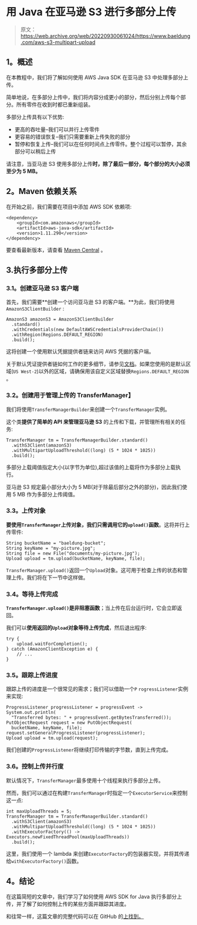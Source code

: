 # 用 Java 在亚马逊 S3 进行多部分上传

> 原文：<https://web.archive.org/web/20220930061024/https://www.baeldung.com/aws-s3-multipart-upload>

## **1。概述**

在本教程中，我们将了解如何使用 AWS Java SDK 在亚马逊 S3 中处理多部分上传。

简单地说，在多部分上传中，我们将内容分成更小的部分，然后分别上传每个部分。所有零件在收到时都已重新组装。

多部分上传具有以下优势:

*   更高的吞吐量–我们可以并行上传零件
*   更容易的错误恢复–我们只需要重新上传失败的部分
*   暂停和恢复上传–我们可以在任何时间点上传零件。整个过程可以暂停，其余部分可以稍后上传

请注意，当亚马逊 S3 使用多部分上传**时，除了最后一部分，每个部分的大小必须至少为 5 MB。**

## **2。Maven 依赖关系**

在开始之前，我们需要在项目中添加 AWS SDK 依赖项:

```
<dependency>
    <groupId>com.amazonaws</groupId>
    <artifactId>aws-java-sdk</artifactId>
    <version>1.11.290</version>
</dependency>
```

要查看最新版本，请查看 [Maven Central](https://web.archive.org/web/20221208143837/https://mvnrepository.com/artifact/com.amazonaws/aws-java-sdk) 。

## 3.执行多部分上传

### **3.1。创建亚马逊 S3 客户端**

首先，我们需要**创建一个访问亚马逊 S3 的客户端。**为此，我们将使用`AmazonS3ClientBuilder` :

```
AmazonS3 amazonS3 = AmazonS3ClientBuilder
  .standard()
  .withCredentials(new DefaultAWSCredentialsProviderChain())
  .withRegion(Regions.DEFAULT_REGION)
  .build();
```

这将创建一个使用默认凭据提供者链来访问 AWS 凭据的客户端。

关于默认凭证提供者链如何工作的更多细节，请参见[文档](https://web.archive.org/web/20221208143837/https://docs.aws.amazon.com/sdk-for-java/v1/developer-guide/credentials.html#credentials-default)。如果您使用的是默认区域(`US West-2`)以外的区域，请确保用该自定义区域替换`Regions.DEFAULT_REGION` 。

### **3.2。创建用于管理上传的 TransferManager】**

我们将使用`TransferManagerBuilder`来创建一个`TransferManager`实例。

这个类**提供了简单的 API 来管理亚马逊 S3** 的上传和下载，并管理所有相关的任务:

```
TransferManager tm = TransferManagerBuilder.standard()
  .withS3Client(amazonS3)
  .withMultipartUploadThreshold((long) (5 * 1024 * 1025))
  .build();
```

多部分上载阈值指定大小(以字节为单位),超过该值的上载将作为多部分上载执行。

亚马逊 S3 规定最小部分大小为 5 MB(对于除最后部分之外的部分)，因此我们使用 5 MB 作为多部分上传阈值。

### **3.3。上传对象**

**要使用`TransferManager`上传对象，我们只需调用它的`upload()`函数**。这将并行上传零件:

```
String bucketName = "baeldung-bucket";
String keyName = "my-picture.jpg";
String file = new File("documents/my-picture.jpg");
Upload upload = tm.upload(bucketName, keyName, file);
```

`TransferManager.upload()`返回一个`Upload`对象。这可用于检查上传的状态和管理上传。我们将在下一节中这样做。

### **3.4。等待上传完成**

**`TransferManager.upload()`是非阻塞函数**；当上传在后台运行时，它会立即返回。

我们可以**使用返回的`Upload`对象等待上传完成**，然后退出程序:

```
try {
    upload.waitForCompletion();
} catch (AmazonClientException e) {
    // ...
}
```

### **3.5。跟踪上传进度**

跟踪上传的进度是一个很常见的需求；我们可以借助一个`P` `rogressListener`实例来实现:

```
ProgressListener progressListener = progressEvent -> System.out.println(
  "Transferred bytes: " + progressEvent.getBytesTransferred());
PutObjectRequest request = new PutObjectRequest(
  bucketName, keyName, file);
request.setGeneralProgressListener(progressListener);
Upload upload = tm.upload(request);
```

我们创建的`ProgressListener`将继续打印传输的字节数，直到上传完成。

### 3.6。控制上传并行度

默认情况下，`TransferManager`最多使用十个线程来执行多部分上传。

然而，我们可以通过在构建`TransferManager`时指定一个`ExecutorService`来控制这一点:

```
int maxUploadThreads = 5;
TransferManager tm = TransferManagerBuilder.standard()
  .withS3Client(amazonS3)
  .withMultipartUploadThreshold((long) (5 * 1024 * 1025))
  .withExecutorFactory(() -> Executors.newFixedThreadPool(maxUploadThreads))
  .build();
```

这里，我们使用一个 lambda 来创建`ExecutorFactory`的包装器实现，并将其传递给`withExecutorFactory()`函数。

## **4。结论**

在这篇简短的文章中，我们学习了如何使用 AWS SDK for Java 执行多部分上传，并了解了如何控制上传的某些方面并跟踪其进度。

和往常一样，这篇文章的完整代码可以在 GitHub 的[上找到。](https://web.archive.org/web/20221208143837/https://github.com/eugenp/tutorials/tree/master/aws-modules/aws-s3)